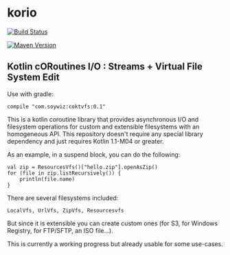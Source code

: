 # korio

[![Build Status](https://travis-ci.org/soywiz/coktvfs.svg?branch=master)](https://travis-ci.org/soywiz/coktvfs)

[![Maven Version](https://img.shields.io/github/tag/soywiz/coktvfs.svg?style=flat&label=maven)](http://search.maven.org/#search%7Cga%7C1%7Ca%3A%22coktvfs%22)

## Kotlin cORoutines I/O : Streams + Virtual File System Edit

Use with gradle:

```
compile "com.soywiz:coktvfs:0.1"
```

This is a kotlin coroutine library that provides asynchronous I/O and filesystem operations for custom and extensible
filesystems with an homogeneous API. This repository doesn't require any special library dependency and just
requires Kotlin 1.1-M04 or greater.

As an example, in a suspend block, you can do the following:

```
val zip = ResourcesVfs()["hello.zip"].openAsZip()
for (file in zip.listRecursively()) {
    println(file.name)
}
```

There are several filesystems included:

```
LocalVfs, UrlVfs, ZipVfs, Resourcesvfs
```

But since it is extensible you can create custom ones (for S3, for Windows Registry, for FTP/SFTP, an ISO file...).

This is currently a working progress but already usable for some use-cases.